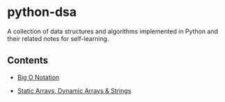 # python-dsa

A collection of data structures and algorithms implemented in Python and their related notes for self-learning.

## Contents

- [Big O Notation](Big%20O%20Notation/Big%20O%20Notation.md)

- [Static Arrays, Dynamic Arrays & Strings](Static%20Arrays,%20Dynamic%20Arrays%20%26%20Strings/Arrays.md)
